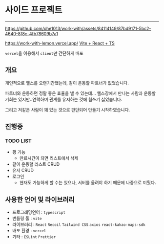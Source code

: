 # 사이드 프로젝트

---


https://github.com/ohe1013/work-with/assets/84114149/87bd9171-5bc2-4640-8f8c-4fb78609b7a1


https://work-with-lemon.vercel.app/
[Vite + React + TS](https://work-with-lemon.vercel.app/)

`vercel`을 이용해서 `client`만 간단하게 배포

## 개요

개인적으로 헬스를 오랜기간했는데, 같이 운동할 파트너가 없었습니다.

파트너와 운동하면 정말 좋은 효율을 낼 수 있는데… 헬스장에서 만나는 사람과 운동할 기회는 있지만..연락하며 관계를 유지하는 것에 힘쓰기 싫었습니다.

그리고 저같은 사람이 꽤 있는 것으로 판단되어 만들기 시작하였습니다.

## 진행중

### TODO LIST

- 펑 기능
    - 만료시간이 되면 리스트에서 삭제
- 같이 운동할 리스트 CRUD
- 유저 CRUD
- 로그인
    - 현재도 가능하게 할 수는 있으나, 서버를 올려야 하기 때문에 나중으로 미뤘다.

## 사용한 언어 및 라이브러리

- 프로그래밍언어 : `typescript`
- 번들링 툴 : `vite`
- 라이브러리 : `React` `Recoil` `Tailwind CSS` `axios` `react-kakao-maps-sdk`
- 배포 환경 : `vercel`
- 기타 : `ESLint` `Prettier`


